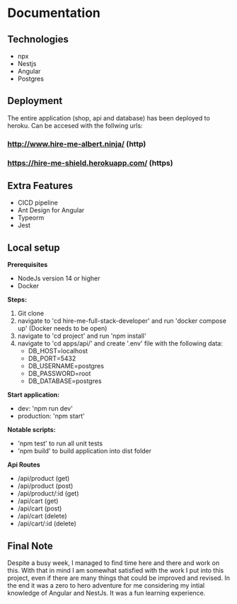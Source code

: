 # Documentation

## Technologies
- npx
- Nestjs
- Angular
- Postgres

## Deployment

The entire application (shop, api and database) has been deployed to heroku.
Can be accesed with the follwing urls:

### http://www.hire-me-albert.ninja/  (http)
### https://hire-me-shield.herokuapp.com/  (https)

## Extra Features
- CICD pipeline
- Ant Design for Angular
- Typeorm
- Jest

## Local setup

**Prerequisites**
- NodeJs version 14 or higher
- Docker

**Steps:**
1. Git clone
2. navigate to 'cd hire-me-full-stack-developer' and run 'docker compose up' (Docker needs to be open)
3. navigate to 'cd project' and run 'npm install'
4. navigate to 'cd apps/api/' and create '.env' file with the following data:
    - DB_HOST=localhost
    - DB_PORT=5432
    - DB_USERNAME=postgres
    - DB_PASSWORD=root
    - DB_DATABASE=postgres

**Start application:**
- dev:
    'npm run dev'
- production:
    'npm start'

**Notable scripts:**
- 'npm test' to run all unit tests
- 'npm build' to build application into dist folder

**Api Routes**
- /api/product (get)
- /api/product (post)
- /api/product/:id (get)
- /api/cart (get)
- /api/cart (post)
- /api/cart (delete)
- /api/cart/:id (delete)


## Final Note

Despite a busy week, I managed to find time here and there and work on this. With that in mind I am somewhat satisfied with the work I put into this project, even if there are many things that could be improved and revised. In the end it was a zero to hero adventure for me considering my intial knowledge of Angular and NestJs. It was a fun learning experience.
